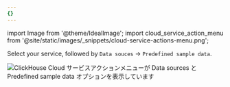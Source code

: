 ```yaml
---
{}
---
```


import Image from '@theme/IdealImage';
import cloud_service_action_menu from '@site/static/images/_snippets/cloud-service-actions-menu.png';

Select your service, followed by `Data souces` -> `Predefined sample data`.

<Image size="md" img={cloud_service_action_menu} alt="ClickHouse Cloud サービスアクションメニューが Data sources と Predefined sample data オプションを表示しています" border />
